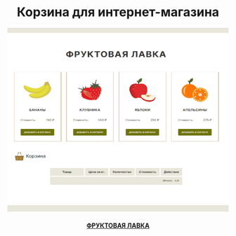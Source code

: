 <h1 align="center">Корзина для интернет-магазина</h1>

<img src="/preview.gif" width="1012">

<h4 align="center"><a href="https://aleksej-tashlykov.github.io/cart.github.io/">ФРУКТОВАЯ ЛАВКА</a></h4>
